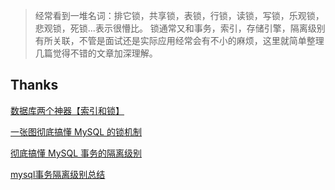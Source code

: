 > 经常看到一堆名词：排它锁，共享锁，表锁，行锁，读锁，写锁，乐观锁，悲观锁，死锁...表示很懵比。
锁通常又和事务，索引，存储引擎，隔离级别有所关联，不管是面试还是实际应用经常会有不小的麻烦，这里就简单整理几篇觉得不错的文章加深理解。

## Thanks

[数据库两个神器【索引和锁】](https://segmentfault.com/a/1190000015738121)

[一张图彻底搞懂 MySQL 的锁机制](https://learnku.com/articles/39212)

[彻底搞懂 MySQL 事务的隔离级别](https://learnku.com/articles/40258)

[mysql事务隔离级别总结](http://www.zsythink.net/archives/1233/)